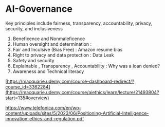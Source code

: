 # AI-Governance
Key principles include fairness, transparency, accountability, privacy, security, and inclusiveness

1. Beneficence and Nonmaleficence
2. Human oversight and determination : 
3. Fair and Inculsive (Bias Free) : Amazon resume bias
4. Right to privacy and data protection : Data Leak
5. Safety and security
6. Explainable , Transparency , Accountability : Why was a loan denied?
7. Awareness and Technical literacy

[https://macquarie.udemy.com/course-dashboard-redirect/?course_id=3362284](https://macquarie.udemy.com/course/aiethics/learn/lecture/21493804?start=135#overview)

https://www.telefonica.com/en/wp-content/uploads/sites/5/2023/06/Positioning-Artificial-Intelligence-innovation-ethics-and-regulation.pdf

